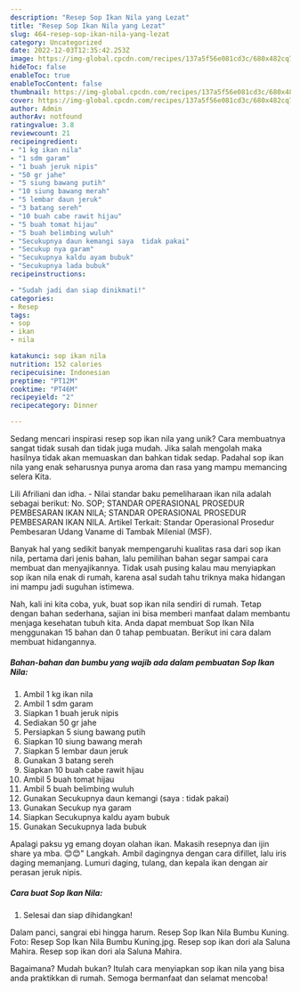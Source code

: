 ```yaml
---
description: "Resep Sop Ikan Nila yang Lezat"
title: "Resep Sop Ikan Nila yang Lezat"
slug: 464-resep-sop-ikan-nila-yang-lezat
category: Uncategorized
date: 2022-12-03T12:35:42.253Z
image: https://img-global.cpcdn.com/recipes/137a5f56e081cd3c/680x482cq70/sop-ikan-nila-foto-resep-utama.jpg
hideToc: false
enableToc: true
enableTocContent: false
thumbnail: https://img-global.cpcdn.com/recipes/137a5f56e081cd3c/680x482cq70/sop-ikan-nila-foto-resep-utama.jpg
cover: https://img-global.cpcdn.com/recipes/137a5f56e081cd3c/680x482cq70/sop-ikan-nila-foto-resep-utama.jpg
author: Admin
authorAv: notfound
ratingvalue: 3.8
reviewcount: 21
recipeingredient:
- "1 kg ikan nila"
- "1 sdm garam"
- "1 buah jeruk nipis"
- "50 gr jahe"
- "5 siung bawang putih"
- "10 siung bawang merah"
- "5 lembar daun jeruk"
- "3 batang sereh"
- "10 buah cabe rawit hijau"
- "5 buah tomat hijau"
- "5 buah belimbing wuluh"
- "Secukupnya daun kemangi saya  tidak pakai"
- "Secukup nya garam"
- "Secukupnya kaldu ayam bubuk"
- "Secukupnya lada bubuk"
recipeinstructions:

- "Sudah jadi dan siap dinikmati!"
categories:
- Resep
tags:
- sop
- ikan
- nila

katakunci: sop ikan nila 
nutrition: 152 calories
recipecuisine: Indonesian
preptime: "PT12M"
cooktime: "PT46M"
recipeyield: "2"
recipecategory: Dinner

---
```





Sedang mencari inspirasi resep sop ikan nila yang unik? Cara membuatnya sangat tidak susah dan tidak juga mudah. Jika salah mengolah maka hasilnya tidak akan memuaskan dan bahkan tidak sedap. Padahal sop ikan nila yang enak seharusnya punya aroma dan rasa yang mampu memancing selera Kita.





Lili Afriliani dan idha. - Nilai standar baku pemeliharaan ikan nila adalah sebagai berikut: No. SOP; STANDAR OPERASIONAL PROSEDUR PEMBESARAN IKAN NILA; STANDAR OPERASIONAL PROSEDUR PEMBESARAN IKAN NILA. Artikel Terkait: Standar Operasional Prosedur Pembesaran Udang Vaname di Tambak Milenial (MSF).

Banyak hal yang sedikit banyak mempengaruhi kualitas rasa dari sop ikan nila, pertama dari jenis bahan, lalu pemilihan bahan segar sampai cara membuat dan menyajikannya. Tidak usah pusing kalau mau menyiapkan sop ikan nila enak di rumah, karena asal sudah tahu triknya maka hidangan ini mampu jadi suguhan istimewa.






Nah, kali ini kita coba, yuk, buat sop ikan nila sendiri di rumah. Tetap dengan bahan sederhana, sajian ini bisa memberi manfaat dalam membantu menjaga kesehatan tubuh kita. Anda dapat membuat Sop Ikan Nila menggunakan 15 bahan dan 0 tahap pembuatan. Berikut ini cara dalam membuat hidangannya.

<!--inarticleads1-->

##### Bahan-bahan dan bumbu yang wajib ada dalam pembuatan Sop Ikan Nila:

1. Ambil 1 kg ikan nila
1. Ambil 1 sdm garam
1. Siapkan 1 buah jeruk nipis
1. Sediakan 50 gr jahe
1. Persiapkan 5 siung bawang putih
1. Siapkan 10 siung bawang merah
1. Siapkan 5 lembar daun jeruk
1. Gunakan 3 batang sereh
1. Siapkan 10 buah cabe rawit hijau
1. Ambil 5 buah tomat hijau
1. Ambil 5 buah belimbing wuluh
1. Gunakan Secukupnya daun kemangi (saya : tidak pakai)
1. Gunakan Secukup nya garam
1. Siapkan Secukupnya kaldu ayam bubuk
1. Gunakan Secukupnya lada bubuk


Apalagi paksu yg emang doyan olahan ikan. Makasih resepnya dan ijin share ya mba. 😊😊&#34; Langkah. Ambil dagingnya dengan cara difillet, lalu iris daging memanjang. Lumuri daging, tulang, dan kepala ikan dengan air perasan jeruk nipis. 

<!--inarticleads2-->

##### Cara buat Sop Ikan Nila:


1. Selesai dan siap dihidangkan!

Dalam panci, sangrai ebi hingga harum. Resep Sop Ikan Nila Bumbu Kuning. Foto: Resep Sop Ikan Nila Bumbu Kuning.jpg. Resep sop ikan dori ala Saluna Mahira. Resep sop ikan dori ala Saluna Mahira. 

Bagaimana? Mudah bukan? Itulah cara menyiapkan sop ikan nila yang bisa anda praktikkan di rumah. Semoga bermanfaat dan selamat mencoba!
